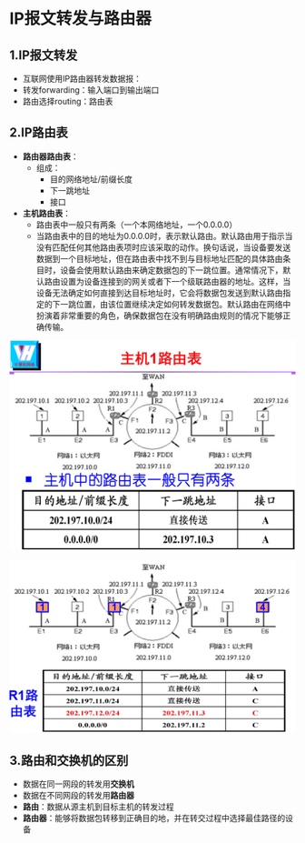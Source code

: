# IP报文转发与路由器



## 1.IP报文转发

*  互联网使用IP路由器转发数据报：
  * 转发forwarding：输入端口到输出端口
  * 路由选择routing：路由表



## 2.IP路由表

* **路由器路由表**：
  * 组成：
    * 目的网络地址/前缀长度
    * 下一跳地址
    * 接口
* **主机路由表**：
  * 路由表中一般只有两条（一个本网络地址，一个0.0.0.0）
  * 当路由表中的目的地址为0.0.0.0时，表示默认路由。默认路由用于指示当没有匹配任何其他路由表项时应该采取的动作。换句话说，当设备要发送数据到一个目标地址，但在路由表中找不到与目标地址匹配的具体路由条目时，设备会使用默认路由来确定数据包的下一跳位置。通常情况下，默认路由设置为设备连接到的网关或者下一个级联路由器的地址。这样，当设备无法确定如何直接到达目标地址时，它会将数据包发送到默认路由指定的下一跳位置，由该位置继续决定如何转发数据包。默认路由在网络中扮演着非常重要的角色，确保数据包在没有明确路由规则的情况下能够正确传输。

![image-20240614213323853](.img/7.IP报文转发与路由器.assets/image-20240614213323853.png)

![image-20240614213441660](.img/7.IP报文转发与路由器.assets/image-20240614213441660.png)

## 3.路由和交换机的区别

* 数据在同一网段的转发用**交换机**
* 数据在不同网段的转发用**路由器**
* **路由**：数据从源主机到目标主机的转发过程
* **路由器**：能够将数据包转移到正确目的地，并在转交过程中选择最佳路径的设备
